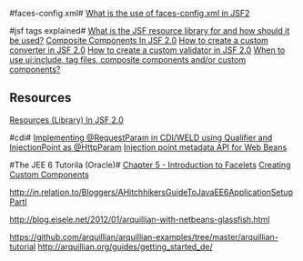 #faces-config.xml#
[What is the use of faces-config.xml in JSF2](http://stackoverflow.com/questions/7583038/what-is-the-use-of-faces-config-xml-in-jsf-2 "Title")

#jsf tags explained#
[What is the JSF resource library for and how should it be used?](http://stackoverflow.com/questions/11988415/what-is-the-jsf-resource-library-for-and-how-should-it-be-used)
[Composite Components In JSF 2.0](http://www.mkyong.com/jsf2/composite-components-in-jsf-2-0/)
[How to create a custom converter in JSF 2.0](http://www.mkyong.com/jsf2/custom-converter-in-jsf-2-0/)
[How to create a custom validator in JSF 2.0](http://www.mkyong.com/jsf2/custom-validator-in-jsf-2-0/)
[When to use <ui:include>, tag files, composite components and/or custom components?](http://stackoverflow.com/questions/6822000/when-to-use-uiinclude-tag-files-composite-components-and-or-custom-componen/6822269#6822269)

## Resources ##
[Resources (Library) In JSF 2.0](http://www.mkyong.com/jsf2/resources-library-in-jsf-2-0/)

#cdi#
[Implementing @RequestParam in CDI/WELD using Qualifier and InjectionPoint as @HttpParam](http://www.glxn.net/?p=141)
[Injection point metadata API for Web Beans](http://relation.to/Bloggers/InjectionPointMetadataAPIForWebBeans)


#The JEE 6 Tutorila (Oracle)#
[Chapter 5 - Introduction to Facelets](http://docs.oracle.com/javaee/6/tutorial/doc/giepx.html)
[Creating Custom Components](http://docs.oracle.com/javaee/6/tutorial/doc/bnavg.html)


http://in.relation.to/Bloggers/AHitchhikersGuideToJavaEE6ApplicationSetupPartI

http://blog.eisele.net/2012/01/arquillian-with-netbeans-glassfish.html


https://github.com/arquillian/arquillian-examples/tree/master/arquillian-tutorial
http://arquillian.org/guides/getting_started_de/
